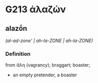 # G213 ἀλαζών

## alazṓn

_(al-ad-zone' | ah-la-ZONE | ah-la-ZONE)_

### Definition

from ἄλη (vagrancy); braggart; boaster; 

- an empty pretender, a boaster
